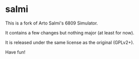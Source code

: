 # salmi

This is a fork of Arto Salmi's 6809 Simulator.

It contains a few changes but nothing major (at least for now).

It is released under the same license as the original (GPLv2+).

Have fun!
